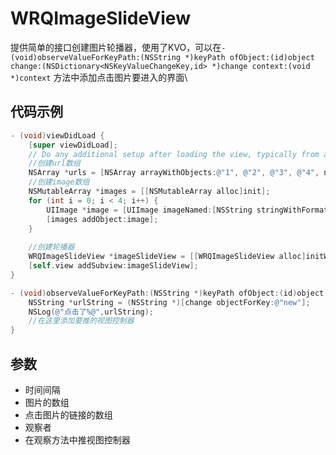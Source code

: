 # WRQImageSlideView
提供简单的接口创建图片轮播器，使用了KVO，可以在`- (void)observeValueForKeyPath:(NSString *)keyPath ofObject:(id)object change:(NSDictionary<NSKeyValueChangeKey,id> *)change context:(void *)context` 方法中添加点击图片要进入的界面\
## 代码示例
```objective-c
- (void)viewDidLoad {
    [super viewDidLoad];
    // Do any additional setup after loading the view, typically from a nib.
    //创建url数组
    NSArray *urls = [NSArray arrayWithObjects:@"1", @"2", @"3", @"4", nil];
    //创建image数组
    NSMutableArray *images = [[NSMutableArray alloc]init];
    for (int i = 0; i < 4; i++) {
        UIImage *image = [UIImage imageNamed:[NSString stringWithFormat:@"main_img%d.png",i + 1]];
        [images addObject:image];
    }
    
    //创建轮播器
    WRQImageSlideView *imageSlideView = [[WRQImageSlideView alloc]initWithFrame:CGRectMake(W*0.05, 20, W*0.9, H*0.28) TimeInterval:2 Images:images Urls:urls Observer:self];
    [self.view addSubview:imageSlideView];
}

- (void)observeValueForKeyPath:(NSString *)keyPath ofObject:(id)object change:(NSDictionary<NSKeyValueChangeKey,id> *)change context:(void *)context{
    NSString *urlString = (NSString *)[change objectForKey:@"new"];
    NSLog(@"点击了%@",urlString);
    //在这里添加要推的视图控制器
}
```
## 参数
- 时间间隔
- 图片的数组
- 点击图片的链接的数组
- 观察者
- 在观察方法中推视图控制器

